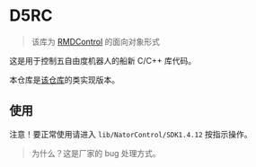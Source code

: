 # D5RC

> 该库为 [RMDControl](https://github.com/worranhin/RMDControl) 的面向对象形式

这是用于控制五自由度机器人的船新 C/C++ 库代码。

本仓库是[该仓库](https://github.com/worranhin/DOF5RobotControl)的类实现版本。

## 使用

注意！要正常使用请进入 `lib/NatorControl/SDK1.4.12` 按指示操作。

> 为什么？这是厂家的 bug 处理方式。

